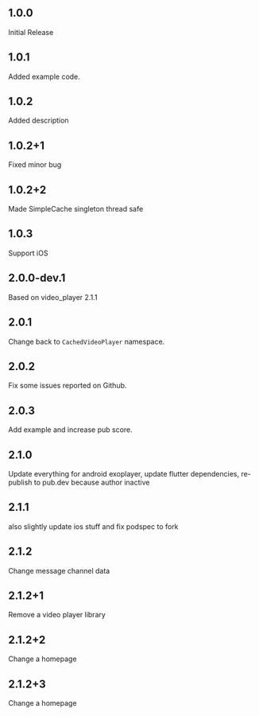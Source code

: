 ## 1.0.0

Initial Release

## 1.0.1

Added example code.

## 1.0.2

Added description

## 1.0.2+1

Fixed minor bug

## 1.0.2+2

Made SimpleCache singleton thread safe

## 1.0.3

Support iOS

## 2.0.0-dev.1

Based on video_player 2.1.1

## 2.0.1

Change back to `CachedVideoPlayer` namespace.

## 2.0.2

Fix some issues reported on Github.

## 2.0.3

Add example and increase pub score.

## 2.1.0

Update everything for android exoplayer, update flutter dependencies,
re-publish to pub.dev because author inactive

## 2.1.1

also slightly update ios stuff and fix podspec to fork

## 2.1.2

Change message channel data

## 2.1.2+1

Remove a video player library

## 2.1.2+2

Change a homepage

## 2.1.2+3

Change a homepage